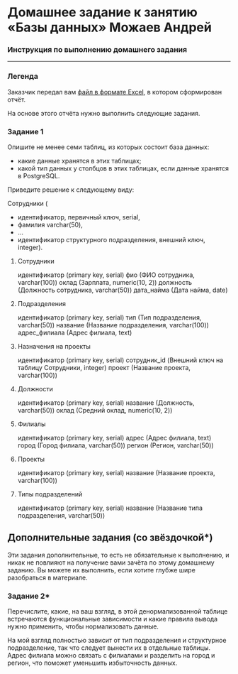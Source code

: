 # Домашнее задание к занятию «Базы данных» Можаев Андрей

### Инструкция по выполнению домашнего задания

---
### Легенда

Заказчик передал вам [файл в формате Excel](https://github.com/netology-code/sdb-homeworks/blob/main/resources/hw-12-1.xlsx), в котором сформирован отчёт. 

На основе этого отчёта нужно выполнить следующие задания.

### Задание 1

Опишите не менее семи таблиц, из которых состоит база данных:

- какие данные хранятся в этих таблицах;
- какой тип данных у столбцов в этих таблицах, если данные хранятся в PostgreSQL.

Приведите решение к следующему виду:

Сотрудники (

- идентификатор, первичный ключ, serial,
- фамилия varchar(50),
- ...
- идентификатор структурного подразделения, внешний ключ, integer).

1) Сотрудники

    идентификатор (primary key, serial)
    фио (ФИО сотрудника, varchar(100))
    оклад (Зарплата, numeric(10, 2))
    должность (Должность сотрудника, varchar(50))
    дата_найма (Дата найма, date)

2) Подразделения

    идентификатор (primary key, serial)
    тип (Тип подразделения, varchar(50))
    название (Название подразделения, varchar(100))
    адрес_филиала (Адрес филиала, text)

3) Назначения на проекты

    идентификатор (primary key, serial)
    сотрудник_id (Внешний ключ на таблицу Сотрудники, integer)
    проект (Название проекта, varchar(100))

4) Должности

    идентификатор (primary key, serial)
    название (Должность, varchar(50))
    оклад (Средний оклад, numeric(10, 2))

5) Филиалы

    идентификатор (primary key, serial)
    адрес (Адрес филиала, text)
    город (Город филиала, varchar(50))
    регион (Регион, varchar(50))

6) Проекты

    идентификатор (primary key, serial)
    название (Название проекта, varchar(100))

7) Типы подразделений

    идентификатор (primary key, serial)
    название (Название типа подразделения, varchar(50))

## Дополнительные задания (со звёздочкой*)
Эти задания дополнительные, то есть не обязательные к выполнению, и никак не повлияют на получение вами зачёта по этому домашнему заданию. Вы можете их выполнить, если хотите глубже шире разобраться в материале.


### Задание 2*

Перечислите, какие, на ваш взгляд, в этой денормализованной таблице встречаются функциональные зависимости и какие правила вывода нужно применить, чтобы нормализовать данные.

На мой взгляд полностью зависит от тип подразделения и структурное подразделение, так что следует вынести их в отдельные таблицы.
Адрес филиала можно связать с филиалами и разделить на город и регион, что поможет уменьшить избыточность данных.




